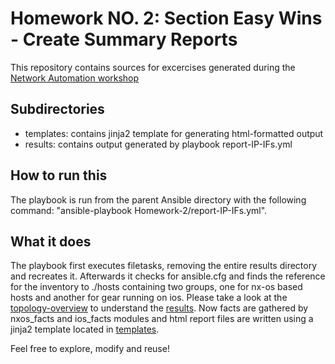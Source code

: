 # Homework NO. 2: Section Easy Wins - Create Summary Reports

This repository contains sources for excercises generated during the
[Network Automation workshop](http://www.ipspace.net/NetAutWS)

## Subdirectories 
* templates: contains jinja2 template for generating html-formatted output
* results: contains output generated by playbook report-IP-IFs.yml

## How to run this

The playbook is run from the parent Ansible directory with the following command: "ansible-playbook Homework-2/report-IP-IFs.yml".

## What it does

The playbook first executes filetasks, removing the entire results directory and recreates it.
Afterwards it checks for ansible.cfg and finds the reference for the inventory to ./hosts containing two groups, one for nx-os based hosts and another for gear running on ios. Please take a look at the [topology-overview](../topology/README.md) to understand the [results](results). Now facts are gathered by nxos_facts and ios_facts modules and html report files are written using a jinja2 template located in [templates](templates).

Feel free to explore, modify and reuse! 
